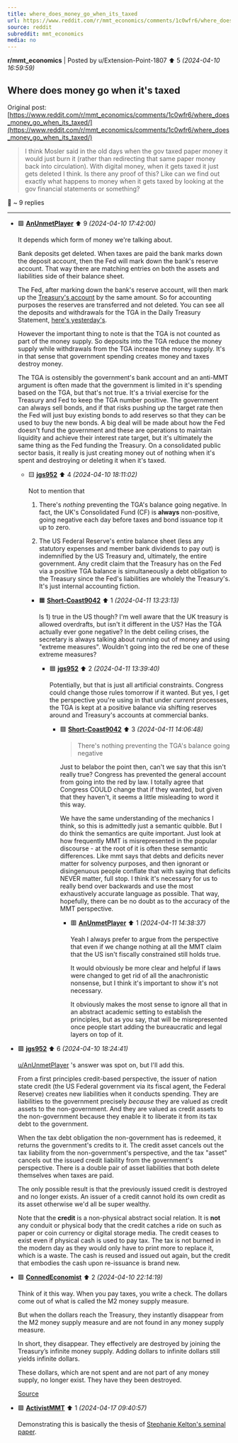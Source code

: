 ```yaml
---
title: where_does_money_go_when_its_taxed
url: https://www.reddit.com/r/mmt_economics/comments/1c0wfr6/where_does_money_go_when_its_taxed/
source: reddit
subreddit: mmt_economics
media: no
---
```

**r/mmt_economics** | Posted by u/Extension-Point-1807 ⬆️ 5 _(2024-04-10 16:59:59)_

## Where does money go when it's taxed

Original post: [https://www.reddit.com/r/mmt_economics/comments/1c0wfr6/where_does_money_go_when_its_taxed/](https://www.reddit.com/r/mmt_economics/comments/1c0wfr6/where_does_money_go_when_its_taxed/)

> I think Mosler said in the old days when the gov taxed paper money it would just burn it (rather than redirecting that same paper money back into circulation). With digital money, when it gets taxed it just gets deleted I think. Is there any proof of this? Like can we find out exactly what happens to money when it gets taxed by looking at the gov financial statements or something?

💬 ~ 9 replies

---

* 🟩 **[AnUnmetPlayer](https://www.reddit.com/user/AnUnmetPlayer)** ⬆️ 9 _(2024-04-10 17:42:00)_

	It depends which form of money we're talking about. 

	Bank deposits get deleted. When taxes are paid the bank marks down the deposit account, then the Fed will mark down the bank's reserve account. That way there are matching entries on both the assets and liabilities side of their balance sheet.

	The Fed, after marking down the bank's reserve account, will then mark up the [Treasury's account](https://fred.stlouisfed.org/series/WTREGEN) by the same amount. So for accounting purposes the reserves are transferred and not deleted. You can see all the deposits and withdrawals for the TGA in the Daily Treasury Statement, [here's yesterday's](https://fiscaldata.treasury.gov/static-data/published-reports/dts/DailyTreasuryStatement_20240409.pdf).

	However the important thing to note is that the TGA is not counted as part of the money supply. So deposits into the TGA reduce the money supply while withdrawals from the TGA increase the money supply. It's in that sense that government spending creates money and taxes destroy money.

	The TGA is ostensibly the government's bank account and an anti-MMT argument is often made that the government is limited in it's spending based on the TGA, but that's not true. It's a trivial exercise for the Treasury and Fed to keep the TGA number positive. The government can always sell bonds, and if that risks pushing up the target rate then the Fed will just buy existing bonds to add reserves so that they can be used to buy the new bonds. A big deal will be made about how the Fed doesn't fund the government and these are operations to maintain liquidity and achieve their interest rate target, but it's ultimately the same thing as the Fed funding the Treasury. On a consolidated public sector basis, it really is just creating money out of nothing when it's spent and destroying or deleting it when it's taxed.

	* 🟨 **[jgs952](https://www.reddit.com/user/jgs952)** ⬆️ 4 _(2024-04-10 18:11:02)_

		Not to mention that 
		
		1. There's *nothing* preventing the TGA's balance going negative. In fact, the UK's Consolidated Fund (CF) is **always** non-positive, going negative each day before taxes and bond issuance top it up to zero.
		
		2. The US Federal Reserve's entire balance sheet (less any statutory expenses and member bank dividends to pay out) is indemnified by the US Treasury and, ultimately, the entire government. Any credit claim that the Treasury has on the Fed via a positive TGA balance is simultaneously a debt obligation to the Treasury since the Fed's liabilities are wholely the Treasury's. It's just internal accounting fiction.

		* 🟧 **[Short-Coast9042](https://www.reddit.com/user/Short-Coast9042)** ⬆️ 1 _(2024-04-11 13:23:13)_

			Is 1) true in the US though? I'm well aware that the UK treasury is allowed overdrafts, but isn't it different in the US? Has the TGA actually ever gone negative? In the debt ceiling crises, the secretary is always talking about running out of money and using "extreme measures". Wouldn't going into the red be one of these extreme measures?

			* 🟦 **[jgs952](https://www.reddit.com/user/jgs952)** ⬆️ 2 _(2024-04-11 13:39:40)_

				Potentially, but that is just all artificial constraints. Congress could change those rules tomorrow if it wanted. But yes, I get the perspective you're using in that under *current* processes, the TGA is kept at a positive balance via shifting reserves around and Treasury's accounts at commercial banks.

				* 🟪 **[Short-Coast9042](https://www.reddit.com/user/Short-Coast9042)** ⬆️ 3 _(2024-04-11 14:06:48)_

					>There's nothing preventing the TGA's balance going negative
					
					
					Just to belabor the point then, can't we say that this isn't really true? Congress has prevented the general account from going into the red by law. I totally agree that Congress COULD change that if they wanted, but given that they haven't, it seems a little misleading to word it this way.
					
					
					We have the same understanding of the mechanics I think, so this is admittedly just a semantic quibble. But I do think the semantics are quite important. Just look at how frequently MMT is misrepresented in the popular discourse - at the root of it is often these semantic differences. Like mmt says that debts and deficits never matter for solvency purposes, and then ignorant or disingenuous people conflate that with saying that deficits NEVER matter, full stop. I think it's necessary for us to really bend over backwards and use the most exhaustively accurate language as possible. That way, hopefully, there can be no doubt as to the accuracy of the MMT perspective.

					* 🟥 **[AnUnmetPlayer](https://www.reddit.com/user/AnUnmetPlayer)** ⬆️ 1 _(2024-04-11 14:38:37)_

						Yeah I always prefer to argue from the perspective that even if we change nothing at all the MMT claim that the US isn't fiscally constrained still holds true.
						
						It would obviously be more clear and helpful if laws were changed to get rid of all the anachronistic nonsense, but I think it's important to show it's not necessary.
						
						It obviously makes the most sense to ignore all that in an abstract academic setting to establish the principles, but as you say, that will be misrepresented once people start adding the bureaucratic and legal layers on top of it.

* 🟩 **[jgs952](https://www.reddit.com/user/jgs952)** ⬆️ 6 _(2024-04-10 18:24:41)_

	[u/AnUnmetPlayer](https://www.reddit.com/user/AnUnmetPlayer) 's answer was spot on, but I'll add this.

	From a first principles credit-based perspective, the issuer of nation state credit (the US Federal government via its fiscal agent, the Federal Reserve) creates new liabilities when it conducts spending. They are liabilities to the government precisely *because* they are valued as credit assets to the non-government. And they are valued as credit assets to the non-government because they enable it to liberate it from its tax debt to the government.

	When the tax debt obligation the non-government has is redeemed, it returns the government's credits to it. The credit asset cancels out the tax liability from the non-government's perspective, and the tax "asset" cancels out the issued credit liability from the government's perspective. There is a double pair of asset liabilities that both delete themselves when taxes are paid.

	The only possible result is that the previously issued credit is destroyed and no longer exists. An issuer of a credit cannot hold its own credit as its asset otherwise we'd all be super wealthy.

	Note that the **credit** is a non-physical abstract social relation. It is **not** any conduit or physical body that the credit catches a ride on such as paper or coin currency or digital storage media. The credit ceases to exist even if physical cash is used to pay tax. The tax is not burned in the modern day as they would only have to print more to replace it, which is a waste. The cash is reused and issued out again, but the credit that embodies the cash upon re-issuance is brand new.

* 🟩 **[ConnedEconomist](https://www.reddit.com/user/ConnedEconomist)** ⬆️ 2 _(2024-04-10 22:14:19)_

	Think of it this way. When you pay taxes, you write a check. The dollars come out of what is called the M2 money supply measure.

	But when the dollars reach the Treasury, they instantly disappear from the M2 money supply measure and are not found in any money supply measure. 

	In short, they disappear. They effectively are destroyed by joining the Treasury’s infinite money supply. Adding dollars to infinite dollars still yields infinite dollars.

	These dollars, which are not spent and are not part of any money supply, no longer exist. They have they been destroyed.

	[Source](https://mythfighter.com/2017/04/13/does-the-u-s-treasury-really-destroy-your-tax-dollars/)

* 🟩 **[ActivistMMT](https://www.reddit.com/user/ActivistMMT)** ⬆️ 1 _(2024-04-17 09:40:57)_

	

	Demonstrating this is basically the thesis of [Stephanie Kelton's seminal paper](http://www.levyinstitute.org/publications/can-taxes-and-bonds-finance-government-spending).



